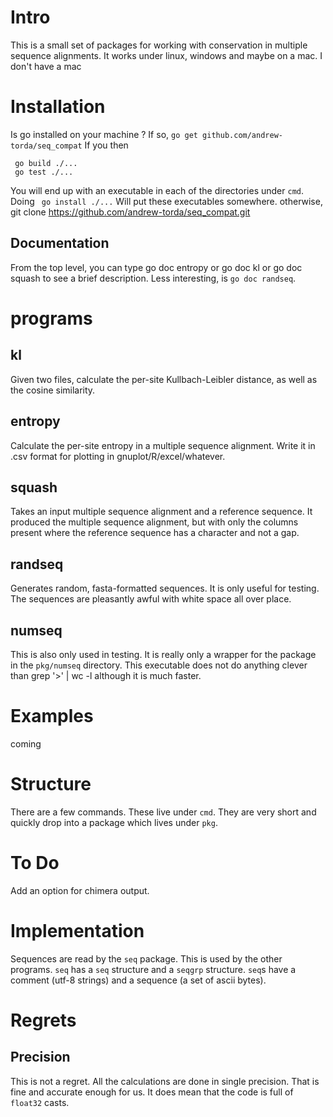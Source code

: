 # Intro
This is a small set of packages for working with conservation in multiple sequence alignments.
It works under linux, windows and maybe on a mac. I don't have a mac

# Installation

Is go installed on your machine ? If so,
`go get github.com/andrew-torda/seq_compat`
If you then 
```
 go build ./...
 go test ./...
```
You will end up with an executable in each of the directories under `cmd`.
Doing
` go install ./...`
Will put these executables somewhere.
otherwise,
 git clone https://github.com/andrew-torda/seq_compat.git

## Documentation
From the top level, you can type
 go doc entropy
or
 go doc kl
or
 go doc squash
to see a brief description. Less interesting, is `go doc randseq`.

# programs
## kl
Given two files, calculate the per-site Kullbach-Leibler distance, as well as the cosine similarity.

## entropy
Calculate the per-site entropy in a multiple sequence alignment. Write it in .csv format for plotting in gnuplot/R/excel/whatever.

## squash
Takes an input multiple sequence alignment and a reference sequence. It produced the multiple sequence alignment, but with only the columns present where the reference sequence has a character and not a gap.

## randseq
Generates random, fasta-formatted sequences. It is only useful for testing. The sequences are pleasantly awful with white space all over place.

## numseq
This is also only used in testing. It is really only a wrapper for the package in the `pkg/numseq` directory. This executable does not do anything clever than 
 grep '>' | wc -l
although it is much faster.

# Examples

coming

# Structure
There are a few commands. These live under `cmd`. They are very short and quickly drop into a package which lives under `pkg`.

# To Do

Add an option for chimera output.

# Implementation
Sequences are read by the `seq` package. This is used by the other programs. `seq` has a `seq` structure and a `seqgrp` structure. `seq`s have a comment (utf-8 strings) and a sequence (a set of ascii bytes).



# Regrets

## Precision
This is not a regret. All the calculations are done in single precision. That is fine and accurate enough for us. It does mean that the code is full of `float32` casts.
